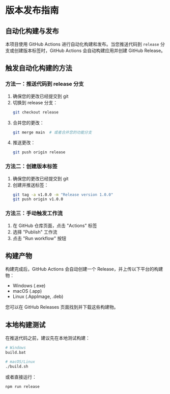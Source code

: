 # 版本发布指南

## 自动化构建与发布

本项目使用 GitHub Actions 进行自动化构建和发布。当您推送代码到 `release` 分支或创建版本标签时，GitHub Actions 会自动构建应用并创建 GitHub Release。

## 触发自动化构建的方法

### 方法一：推送代码到 release 分支

1. 确保您的更改已经提交到 git
2. 切换到 release 分支：
   ```bash
   git checkout release
   ```
3. 合并您的更改：
   ```bash
   git merge main  # 或者合并您的功能分支
   ```
4. 推送更改：
   ```bash
   git push origin release
   ```

### 方法二：创建版本标签

1. 确保您的更改已经提交到 git
2. 创建并推送标签：
   ```bash
   git tag -a v1.0.0 -m "Release version 1.0.0"
   git push origin v1.0.0
   ```

### 方法三：手动触发工作流

1. 在 GitHub 仓库页面，点击 "Actions" 标签
2. 选择 "Publish" 工作流
3. 点击 "Run workflow" 按钮

## 构建产物

构建完成后，GitHub Actions 会自动创建一个 Release，并上传以下平台的构建物：
- Windows (.exe)
- macOS (.app)
- Linux (.AppImage, .deb)

您可以在 GitHub Releases 页面找到并下载这些构建物。

## 本地构建测试

在推送代码之前，建议先在本地测试构建：

```bash
# Windows
build.bat

# macOS/Linux
./build.sh
```

或者直接运行：
```bash
npm run release
```